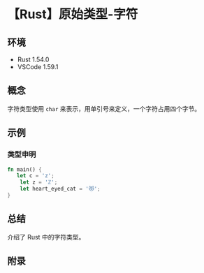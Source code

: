 # 【Rust】原始类型-字符

## 环境

- Rust 1.54.0
- VSCode 1.59.1

## 概念

字符类型使用 `char` 来表示，用单引号来定义，一个字符占用四个字节。

## 示例

### 类型申明

```rust
fn main() {
   let c = 'z';
    let z = 'ℤ';
    let heart_eyed_cat = '😻';
}
```

## 总结

介绍了 Rust 中的字符类型。

## 附录
